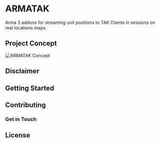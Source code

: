 # ARMATAK

Arma 3 addons for streaming unit positions to TAK Clients in sessions on real locations maps.

## Project Concept

![ARMATAK Concept](docs/armatak.png)

## Disclaimer

## Getting Started

## Contributing

### Get in Touch

## License
